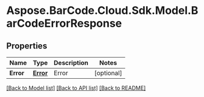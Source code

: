 # Aspose.BarCode.Cloud.Sdk.Model.BarCodeErrorResponse
## Properties

Name | Type | Description | Notes
------------ | ------------- | ------------- | -------------
**Error** | [**Error**](Error.md) | Error  | [optional] 

[[Back to Model list]](../README.md#documentation-for-models) [[Back to API list]](../README.md#documentation-for-api-endpoints) [[Back to README]](../README.md)

